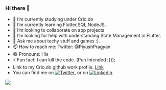### Hi there 👋

- 🔭 I’m currently studying under Crio.do
- 🌱 I’m currently learning Flutter,SQL,NodeJS.
- 👯 I’m looking to collaborate on app projects
- 🤔 I’m looking for help with understanding State Management in Flutter.
- 💬 Ask me about techy stuff and games :).
- 📫 How to reach me: Twitter: @PiyushPragyan
- 😄 Pronouns: His
- ⚡ Fun fact: I can kill the code. (Pun Intended :{});
- Link to my Crio.do github work profile. <a href = 'https://criodo.github.io/Crio-Launch-Feb-2020-piyushpragyan14/'>Link</a>
- You can find me on [![Twitter][1.2]][1], or on [![LinkedIn][2.2]][2].
<!-- Actual text -->
<img src = 'https://github-readme-stats.vercel.app/api?username=Piyush-Pragyan&&show_icons=true&theme=radical'>




<!-- Icons -->
[1.2]: http://i.imgur.com/wWzX9uB.png (twitter icon without padding)
[2.2]: https://raw.githubusercontent.com/MartinHeinz/MartinHeinz/master/linkedin-3-16.png (LinkedIn icon without padding)

<!-- Links to your social media accounts -->

[1]: https://twitter.com/PiyushPragyan
[2]: https://www.linkedin.com/in/piyush-pragyan-6a9691148//
